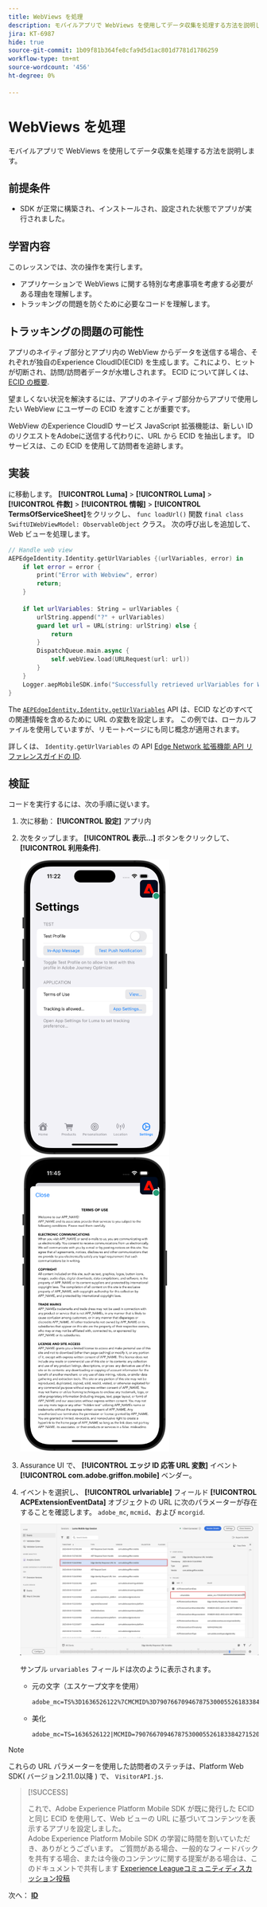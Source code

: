 ```yaml
---
title: WebViews を処理
description: モバイルアプリで WebViews を使用してデータ収集を処理する方法を説明します。
jira: KT-6987
hide: true
source-git-commit: 1b09f81b364fe8cfa9d5d1ac801d7781d1786259
workflow-type: tm+mt
source-wordcount: '456'
ht-degree: 0%

---
```



# WebViews を処理

モバイルアプリで WebViews を使用してデータ収集を処理する方法を説明します。

## 前提条件

* SDK が正常に構築され、インストールされ、設定された状態でアプリが実行されました。

## 学習内容

このレッスンでは、次の操作を実行します。

* アプリケーションで WebViews に関する特別な考慮事項を考慮する必要がある理由を理解します。
* トラッキングの問題を防ぐために必要なコードを理解します。

## トラッキングの問題の可能性

アプリのネイティブ部分とアプリ内の WebView からデータを送信する場合、それぞれが独自のExperience CloudID(ECID) を生成します。これにより、ヒットが切断され、訪問/訪問者データが水増しされます。 ECID について詳しくは、 [ECID の概要](https://experienceleague.adobe.com/docs/experience-platform/identity/ecid.html?lang=en).

望ましくない状況を解決するには、アプリのネイティブ部分からアプリで使用したい WebView にユーザーの ECID を渡すことが重要です。

WebView のExperience CloudID サービス JavaScript 拡張機能は、新しい ID のリクエストをAdobeに送信する代わりに、URL から ECID を抽出します。 ID サービスは、この ECID を使用して訪問者を追跡します。

## 実装

に移動します。 **[!UICONTROL Luma]** > **[!UICONTROL Luma]** > **[!UICONTROL 件数]** > **[!UICONTROL 情報]** > **[!UICONTROL TermsOfServiceSheet]**&#x200B;をクリックし、 `func loadUrl()` 関数 `final class SwiftUIWebViewModel: ObservableObject` クラス。 次の呼び出しを追加して、Web ビューを処理します。

```swift
// Handle web view
AEPEdgeIdentity.Identity.getUrlVariables {(urlVariables, error) in
    if let error = error {
        print("Error with Webview", error)
        return;
    }
    
    if let urlVariables: String = urlVariables {
        urlString.append("?" + urlVariables)
        guard let url = URL(string: urlString) else {
            return
        }
        DispatchQueue.main.async {
            self.webView.load(URLRequest(url: url))
        }
    }
    Logger.aepMobileSDK.info("Successfully retrieved urlVariables for WebView, final URL: \(urlString)")
}
```

The [`AEPEdgeIdentity.Identity.getUrlVariables`](https://developer.adobe.com/client-sdks/documentation/identity-for-edge-network/api-reference/#geturlvariables) API は、ECID などのすべての関連情報を含めるために URL の変数を設定します。 この例では、ローカルファイルを使用していますが、リモートページにも同じ概念が適用されます。

詳しくは、 `Identity.getUrlVariables` の API [Edge Network 拡張機能 API リファレンスガイドの ID](https://developer.adobe.com/client-sdks/documentation/identity-for-edge-network/api-reference/#geturlvariables).

## 検証

コードを実行するには、次の手順に従います。

1. 次に移動： **[!UICONTROL 設定]** アプリ内
1. 次をタップします。 **[!UICONTROL 表示…]** ボタンをクリックして、 **[!UICONTROL 利用条件]**.

   <img src="./assets/tou1.png" width="300" /> <img src="./assets/tou2.png" width="300" />

1. Assurance UI で、 **[!UICONTROL エッジ ID 応答 URL 変数]** イベント **[!UICONTROL com.adobe.griffon.mobile]** ベンダー。
1. イベントを選択し、 **[!UICONTROL urlvariable]** フィールド **[!UICONTROL ACPExtensionEventData]** オブジェクトの URL に次のパラメーターが存在することを確認します。 `adobe_mc`, `mcmid`、および `mcorgid`.

   ![Web ビュー検証](assets/webview-validation.png)

   サンプル `urvariables` フィールドは次のように表示されます。

   * 元の文字（エスケープ文字を使用）

     ```html
     adobe_mc=TS%3D1636526122%7CMCMID%3D79076670946787530005526183384271520749%7CMCORGID%3D7ABB3E6A5A7491460A495D61%40AdobeOrg
     ```

   * 美化

     ```html
     adobe_mc=TS=1636526122|MCMID=79076670946787530005526183384271520749|MCORGID=7ABB3E6A5A7491460A495D61@AdobeOrg
     ```

>[!NOTE]
>
>これらの URL パラメーターを使用した訪問者のステッチは、Platform Web SDK( バージョン2.11.0以降 ) で、 `VisitorAPI.js`.


>[!SUCCESS]
>
>これで、Adobe Experience Platform Mobile SDK が既に発行した ECID と同じ ECID を使用して、Web ビューの URL に基づいてコンテンツを表示するアプリを設定しました。<br/>Adobe Experience Platform Mobile SDK の学習に時間を割いていただき、ありがとうございます。 ご質問がある場合、一般的なフィードバックを共有する場合、または今後のコンテンツに関する提案がある場合は、このドキュメントで共有します [Experience Leagueコミュニティディスカッション投稿](https://experienceleaguecommunities.adobe.com/t5/adobe-experience-platform-launch/tutorial-discussion-implement-adobe-experience-cloud-in-mobile/td-p/443796)

次へ： **[ID](identity.md)**
